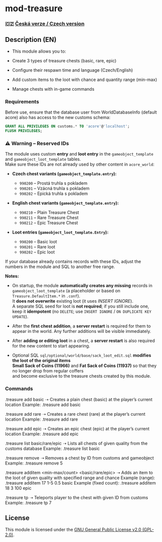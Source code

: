 # mod-treasure  

### 🇨🇿 [Česká verze / Czech version](README.cs.md)

## Description (EN)
- This module allows you to:

- Create 3 types of treasure chests (basic, rare, epic)

- Configure their respawn time and language (Czech/English)

- Add custom items to the loot with chance and quantity range (min-max)

- Manage chests with in-game commands

### Requirements
Before use, ensure that the database user from WorldDatabaseInfo (default acore) also has access to the new customs schema:

```sql
GRANT ALL PRIVILEGES ON customs.* TO 'acore'@'localhost';
FLUSH PRIVILEGES;
```

### ⚠️ Warning – Reserved IDs
The module uses custom **entry** and **loot entry** in the `gameobject_template` and `gameobject_loot_template` tables.  
Make sure these IDs are not already used by other content in `acore_world`:

- **Czech chest variants (`gameobject_template.entry`):**
  - `990200` – Prostá truhla s pokladem
  - `990201` – Vzácná truhla s pokladem
  - `990202` – Epická truhla s pokladem

- **English chest variants (`gameobject_template.entry`):**
  - `990210` – Plain Treasure Chest
  - `990211` – Rare Treasure Chest
  - `990212` – Epic Treasure Chest

- **Loot entries (`gameobject_loot_template.Entry`):**
  - `990200` – Basic loot
  - `990201` – Rare loot
  - `990202` – Epic loot

If your database already contains records with these IDs, adjust the numbers in the module and SQL to another free range.

**Notes:**
- On startup, the module **automatically creates any missing** records in `gameobject_loot_template` (a placeholder or based on `Treasure.DefaultItem.*` in `.conf`).  
  It **does not overwrite** existing loot (it uses *INSERT IGNORE*).  
  A separate SQL seed for loot is **not required**; if you still include one, keep it **idempotent** (no `DELETE`; use `INSERT IGNORE` / `ON DUPLICATE KEY UPDATE`).

- After the **first chest addition**, a **server restart** is required for them to appear in the world. Any further additions will be visible immediately.

- After **adding or editing loot** in a chest, a **server restart** is also required for the new content to start appearing.

- Optional SQL `sql/optional/world/base/sack_loot_edit.sql` **modifies the loot of the original items**  
  **Small Sack of Coins (11966)** and **Fat Sack of Coins (11937)** so that they no longer drop from regular coffers  
  and become exclusive to the treasure chests created by this module.


### Commands
.treasure add basic
➝ Creates a plain chest (basic) at the player’s current location
Example: .treasure add basic

.treasure add rare
➝ Creates a rare chest (rare) at the player’s current location
Example: .treasure add rare

.treasure add epic
➝ Creates an epic chest (epic) at the player’s current location
Example: .treasure add epic

.treasure list basic/rare/epic
➝ Lists all chests of given quality from the customs database
Example: .treasure list basic

.treasure remove <ID>
➝ Removes a chest by ID from customs and gameobject
Example: .treasure remove 5

.treasure additem <itemId> <min-max/count> <chance> <basic/rare/epic>
➝ Adds an item to the loot of given quality with specified range and chance
Example (range): .treasure additem 17 1-5 0.5 basic
Example (fixed count): .treasure additem 18 3 100 epic

.treasure tp <ID>
➝ Teleports player to the chest with given ID from customs
Example: .treasure tp 7

## License
This module is licensed under the [GNU General Public License v2.0 (GPL-2.0)](LICENSE).